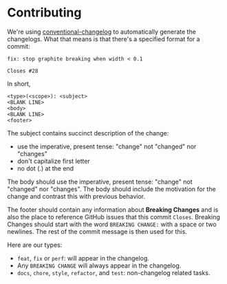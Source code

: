 # Contributing

We're using [conventional-changelog](https://github.com/bcoe/conventional-changelog-standard/blob/master/convention.md) to automatically generate the changelogs. What that means is that there's a specified format for a commit:

	fix: stop graphite breaking when width < 0.1

	Closes #28

In short,

	<type>(<scope>): <subject>
	<BLANK LINE>
	<body>
	<BLANK LINE>
	<footer>

The subject contains succinct description of the change:

- use the imperative, present tense: "change" not "changed" nor "changes"
- don't capitalize first letter
- no dot (.) at the end

The body should use the imperative, present tense: "change" not "changed" nor "changes". The body should include the motivation for the change and contrast this with previous behavior.

The footer should contain any information about **Breaking Changes** and is also the place to reference GitHub issues that this commit `Closes`. Breaking Changes should start with the word `BREAKING CHANGE:` with a space or two newlines. The rest of the commit message is then used for this.

Here are our types:

- `feat`, `fix` or `perf`: will appear in the changelog.
- Any `BREAKING CHANGE` will always appear in the changelog.
- `docs`, `chore`, `style`, `refactor`, and `test`: non-changelog related tasks.
